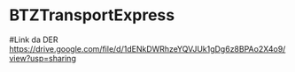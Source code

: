 # BTZTransportExpress


#Link da DER https://drive.google.com/file/d/1dENkDWRhzeYQVJUk1gDg6z8BPAo2X4o9/view?usp=sharing
